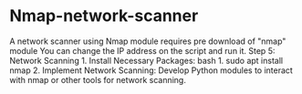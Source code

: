# Nmap-network-scanner
A network scanner using Nmap module
requires pre download of "nmap" module
You can change the IP address on the script and run it.
Step 5: Network Scanning
    1. Install Necessary Packages:
       bash
    1. sudo apt install nmap
    2. Implement Network Scanning: Develop Python modules to interact with nmap or other tools for network scanning.
